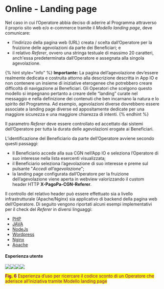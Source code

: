 # Online - Landing page

Nel caso in cui l’Operatore abbia deciso di aderire al Programma attraverso il proprio sito web e/o e-commerce tramite il _Modello landing page_, deve comunicare:

* l’indirizzo della pagina web (URL) creata / scelta dall’Operatore per la fruizione delle agevolazioni da parte dei Beneficiari; e
* il relativo _Referer_, ovvero una stringa testuale di massimo 20 caratteri, anch'essa predeterminata dall’Operatore e assegnata alla singola agevolazione.

{% hint style="info" %}
**Importante:** La pagina dell’agevolazione dev’essere realmente dedicata e costruita attorno alla descrizione descritta in App IO e non contenere un insieme di iniziative eterogenee che potrebbero creare difficoltà di navigazione ai Beneficiari. Gli Operatori che scelgono questo modello si impegnano pertanto a creare delle “landing” curate nel messaggio e nella definizione dei contenuti che ben incarnano la natura e lo spirito del Programma. Ad esempio, agevolazioni diverse dovrebbero essere associate a landing page diverse ed appositamente dedicate per una maggiore sicurezza e una maggiore chiarezza di intenti.
{% endhint %}

Il parametro _Referer_ deve essere controllato ed accettato dai sistemi dell’Operatore per tutta la durata delle agevolazioni erogate ai Beneficiari.&#x20;

L’identificazione del Beneficiario da parte dell’Operatore avviene secondo questi passaggi:

* Il Beneficiario accede alla sua CGN nell’App IO e seleziona l’Operatore di suo interesse nella lista esercenti visualizzata;&#x20;
* il Beneficiario seleziona l’agevolazione di suo interesse e preme sul pulsante "_Accedi all’agevolazione_";&#x20;
* la landing page configurata dall’Operatore per la fruizione dell’agevolazione viene aperta in webview valorizzando il custom header HTTP **X-PagoPa-CGN-Referer**.

Il controllo del relativo header può essere effettuato sia a livello infrastrutturale (Apache/Nginx) sia applicativo di backend della pagina web dell’Operatore. Di seguito vengono riportati alcuni esempi implementativi per il check del _Referer_ in diversi linguaggi:&#x20;

* [PHP](https://stackoverflow.com/questions/541430/how-do-i-read-any-request-header-in-php)
* [JAVA](https://mkyong.com/java/how-to-get-http-request-header-in-java/)
* [NodeJ](https://www.codegrepper.com/code-examples/javascript/expressjs+custom+header)[s](https://www.codegrepper.com/code-examples/javascript/expressjs+custom+header)&#x20;
* [Wordpress](https://wordpress.stackexchange.com/questions/288865/how-to-get-value-of-custom-http-header)
* [Nginx](https://www.nginx.com/resources/wiki/start/topics/examples/headers\_management/)
* [Apache](https://serverfault.com/questions/751697/how-to-read-specific-character-out-of-request-header-in-apache-http-config)

#### Esperienza utente

![](<../.gitbook/assets/Wallet - Dettaglio carta-1.png>)![](<../.gitbook/assets/Esercenti online.png>)![](<../.gitbook/assets/Dettaglio esercente fisico - online - singola.png>)![](<../.gitbook/assets/BS offerta - landing.png>)

<mark style="color:purple;">**Fig. 6**</mark> <mark style="color:purple;"></mark><mark style="color:purple;">Esperienza d’uso per ricercare il codice sconto di un Operatore che aderisce all’iniziativa tramite Modello landing page</mark>

